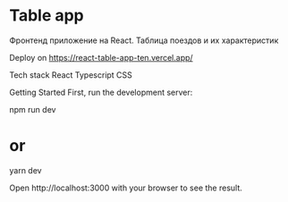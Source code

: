 # Table app

Фронтенд приложение на React. Таблица поездов и их характеристик

Deploy on
https://react-table-app-ten.vercel.app/

Tech stack
React
Typescript
CSS


Getting Started
First, run the development server:

npm run dev
# or
yarn dev

Open http://localhost:3000 with your browser to see the result.
